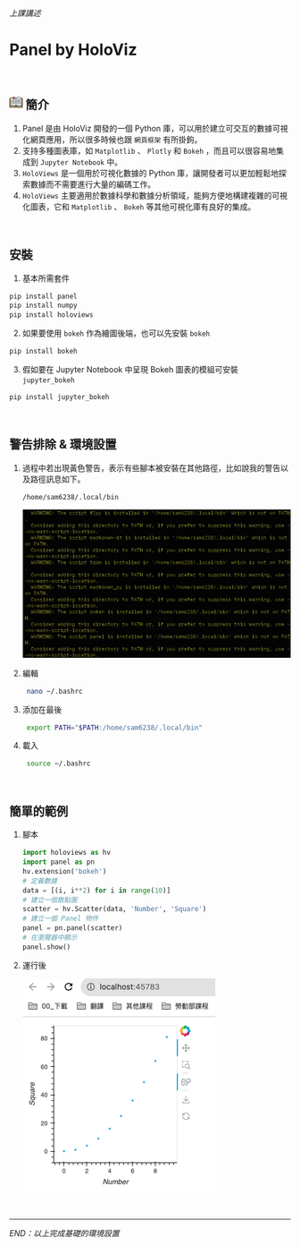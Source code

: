 *上課講述*

# Panel by HoloViz

</br>

## ![主題](./images/intro.png) 簡介

1. Panel 是由 HoloViz 開發的一個 Python 庫，可以用於建立可交互的數據可視化網頁應用，所以很多時候也跟 `網頁框架` 有所掛鉤。
2. 支持多種圖表庫，如 `Matplotlib` 、 `Plotly` 和 `Bokeh` ，而且可以很容易地集成到 `Jupyter Notebook` 中。
3. `HoloViews` 是一個用於可視化數據的 Python 庫，讓開發者可以更加輕鬆地探索數據而不需要進行大量的編碼工作。
4. `HoloViews` 主要適用於數據科學和數據分析領域，能夠方便地構建複雜的可視化圖表，它和 `Matplotlib` 、 `Bokeh` 等其他可視化庫有良好的集成。

</br>


## 安裝

1. 基本所需套件
```bash
pip install panel
pip install numpy
pip install holoviews
```

2. 如果要使用 `bokeh` 作為繪圖後端，也可以先安裝 `bokeh` 
```bash
pip install bokeh
```

3. 假如要在 Jupyter Notebook 中呈現 Bokeh 圖表的模組可安裝 `jupyter_bokeh`
```bash
pip install jupyter_bokeh
```
</br>

## 警告排除 & 環境設置

1. 過程中若出現黃色警告，表示有些腳本被安裝在其他路徑，比如說我的警告以及路徑訊息如下。
   ```bash
   /home/sam6238/.local/bin
   ```
   
   ![](images/img_01.png)
   
2. 編輯
   
   ```bash
	nano ~/.bashrc
   ```

3. 添加在最後
   
   ```bash
	export PATH="$PATH:/home/sam6238/.local/bin"
   ```

4. 載入
   
   ```bash
	source ~/.bashrc
   ```
</br>

## 簡單的範例

1. 腳本
   
   ```python
   import holoviews as hv
   import panel as pn
   hv.extension('bokeh')
   # 定義數據
   data = [(i, i**2) for i in range(10)]
   # 建立一個散點圖
   scatter = hv.Scatter(data, 'Number', 'Square')
   # 建立一個 Panel 物件
   panel = pn.panel(scatter)
   # 在瀏覽器中顯示
   panel.show()
   ```
2. 運行後
   
   ![](images/img_02.png)

</br>

---
_END：以上完成基礎的環境設置_